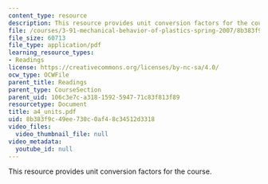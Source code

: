 ```yaml
---
content_type: resource
description: This resource provides unit conversion factors for the course.
file: /courses/3-91-mechanical-behavior-of-plastics-spring-2007/8b383f9c49ee730c0af48c34512d3318_a4_units.pdf
file_size: 60713
file_type: application/pdf
learning_resource_types:
- Readings
license: https://creativecommons.org/licenses/by-nc-sa/4.0/
ocw_type: OCWFile
parent_title: Readings
parent_type: CourseSection
parent_uid: 106c3e7c-a318-1592-5947-71c83f813f89
resourcetype: Document
title: a4_units.pdf
uid: 8b383f9c-49ee-730c-0af4-8c34512d3318
video_files:
  video_thumbnail_file: null
video_metadata:
  youtube_id: null
---
```

This resource provides unit conversion factors for the course.
